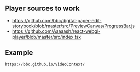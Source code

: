 ## Player sources to work

- https://github.com/bbc/digital-paper-edit-storybook/blob/master/src/PreviewCanvas/ProgressBar.js
- https://github.com/Aaaaash/react-webgl-player/blob/master/src/index.tsx

## Example

`https://bbc.github.io/VideoContext/ `
